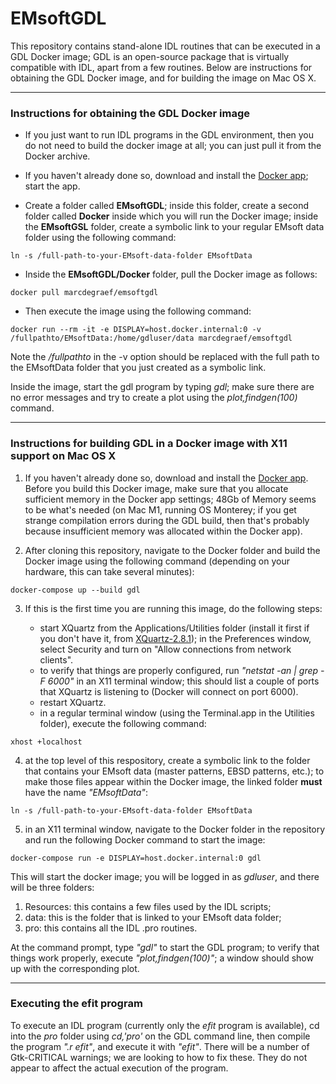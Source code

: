 # EMsoftGDL
This repository contains stand-alone IDL routines that can be executed in a GDL Docker image; GDL is an open-source package that is virtually compatible with IDL, apart from a few routines.  Below are instructions for obtaining the GDL Docker image, and for building the image on Mac OS X.  

---

### Instructions for obtaining the GDL Docker image 

* If you just want to run IDL programs in the GDL environment, then you do not need to build the docker image at all; you can just pull it from the Docker archive.

* If you haven't already done so, download and install the [Docker app](https://www.docker.com/products/docker-desktop/); start the app.

* Create a folder called **EMsoftGDL**; inside this folder, create a second folder called **Docker** inside which you will run the Docker image; inside the **EMsoftGSL** folder, create a symbolic link to your regular EMsoft data folder using the following command:

```
ln -s /full-path-to-your-EMsoft-data-folder EMsoftData
```  

* Inside the **EMsoftGDL/Docker** folder, pull the Docker image as follows:

```
docker pull marcdegraef/emsoftgdl
```
* Then execute the image using the following command:

```
docker run --rm -it -e DISPLAY=host.docker.internal:0 -v /fullpathto/EMsoftData:/home/gdluser/data marcdegraef/emsoftgdl
```
Note the */fullpathto* in the -v option should be replaced with the full path to the EMsoftData folder that you just created as a symbolic link.

Inside the image, start the gdl program by typing *gdl*; make sure there are no error messages and try to create a plot using the *plot,findgen(100)* command.

---

### Instructions for building GDL in a Docker image with X11 support on Mac OS X

1. If you haven't already done so, download and install the [Docker app](https://www.docker.com/products/docker-desktop/). Before you build this Docker image, make sure that you allocate sufficient memory in the Docker app settings; 48Gb of Memory seems to be what's needed (on Mac M1, running OS Monterey; if you get strange compilation errors during the GDL build, then that's probably because insufficient memory was allocated within the Docker app).

2. After cloning this repository, navigate to the Docker folder and build the Docker image using the following command (depending on your hardware, this can take several minutes):
```
docker-compose up --build gdl
```
3. If this is the first time you are running this image, do the following steps:
 
	* start XQuartz from the Applications/Utilities folder (install it first if you don't have it, from [XQuartz-2.8.1](https://github.com/XQuartz/XQuartz/releases/download/XQuartz-2.8.1/XQuartz-2.8.1.dmg)); in the Preferences window, select Security and turn on "Allow connections from network clients".
	* to verify that things are properly configured, run *"netstat -an | grep -F 6000"* in an X11 terminal window; this should list a couple of ports that XQuartz is listening to  (Docker will connect on port 6000).
	* restart XQuartz.
	* in a regular terminal window (using the Terminal.app in the Utilities folder), execute the following command:

```
xhost +localhost
```

4. at the top level of this respository, create a symbolic link to the folder that contains your EMsoft data (master patterns, EBSD patterns, etc.); to make those files appear within the Docker image, the linked folder **must** have the name *"EMsoftData"*:

```
ln -s /full-path-to-your-EMsoft-data-folder EMsoftData
```

5. in an X11 terminal window, navigate to the Docker folder in the repository and run the following Docker command to start the image:

```
docker-compose run -e DISPLAY=host.docker.internal:0 gdl
```

This will start the docker image; you will be logged in as *gdluser*, and there will be three folders:

1. Resources: this contains a few files used by the IDL scripts;
2. data: this is the folder that is linked to your EMsoft data folder;
3. pro: this contains all the IDL .pro routines.

At the command prompt, type *"gdl"* to start the GDL program; to verify that things work properly, execute *"plot,findgen(100)"*; a window should show up with the corresponding plot.

---

### Executing the efit program

To execute an IDL program (currently only the *efit* program is available), cd into the *pro* folder using *cd,'pro'* on the GDL command line, then compile the program *".r efit"*, and execute it with *"efit"*.  There will be a number of Gtk-CRITICAL warnings; we are looking to how to fix these.  They do not appear to affect the actual execution of the program.

